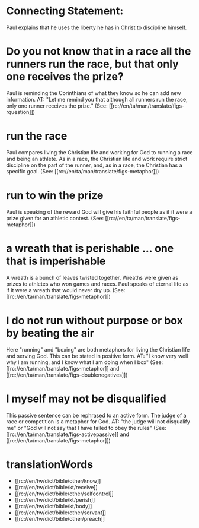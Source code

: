 # Connecting Statement:

Paul explains that he uses the liberty he has in Christ to discipline himself.

# Do you not know that in a race all the runners run the race, but that only one receives the prize?

Paul is reminding the Corinthians of what they know so he can add new information. AT: "Let me remind you that although all runners run the race, only one runner receives the prize." (See: [[rc://en/ta/man/translate/figs-rquestion]])

# run the race

Paul compares living the Christian life and working for God to running a race and being an athlete. As in a race, the Christian life and work require strict discipline on the part of the runner, and, as in a race, the Christian has a specific goal. (See: [[rc://en/ta/man/translate/figs-metaphor]])

# run to win the prize

Paul is speaking of the reward God will give his faithful people as if it were a prize given for an athletic contest. (See: [[rc://en/ta/man/translate/figs-metaphor]])

# a wreath that is perishable ... one that is imperishable

A wreath is a bunch of leaves twisted together. Wreaths were given as prizes to athletes who won games and races. Paul speaks of eternal life as if it were a wreath that would never dry up. (See: [[rc://en/ta/man/translate/figs-metaphor]])

# I do not run without purpose or box by beating the air

Here "running" and "boxing" are both metaphors for living the Christian life and serving God. This can be stated in positive form. AT: "I know very well why I am running, and I know what I am doing when I box" (See: [[rc://en/ta/man/translate/figs-metaphor]] and [[rc://en/ta/man/translate/figs-doublenegatives]])

# I myself may not be disqualified

This passive sentence can be rephrased to an active form. The judge of a race or competition is a metaphor for God. AT: "the judge will not disqualify me" or "God will not say that I have failed to obey the rules" (See: [[rc://en/ta/man/translate/figs-activepassive]] and [[rc://en/ta/man/translate/figs-metaphor]])

# translationWords

* [[rc://en/tw/dict/bible/other/know]]
* [[rc://en/tw/dict/bible/kt/receive]]
* [[rc://en/tw/dict/bible/other/selfcontrol]]
* [[rc://en/tw/dict/bible/kt/perish]]
* [[rc://en/tw/dict/bible/kt/body]]
* [[rc://en/tw/dict/bible/other/servant]]
* [[rc://en/tw/dict/bible/other/preach]]